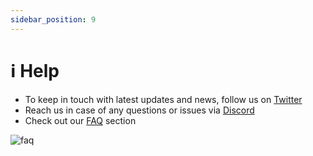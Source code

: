 ```yaml
---
sidebar_position: 9
---
```


# ℹ️ Help
- To keep in touch with latest updates and news, follow us on [Twitter](https://twitter.com/eyeseek6)
- Reach us in case of any questions or issues via [Discord](https://discord.com/invite/3STnTSJRV2)
- Check out our [FAQ](https://fund.eyeseek.org/faq) section


![faq](/funding/faq.png)